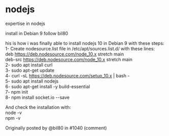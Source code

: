 # nodejs
expertise in nodejs 

install in Debian 9 follow bil80

his is how i was finally able to install nodejs 10 in Debian 9 with these steps:  
1- Create nodesource.list file in /etc/apt/sources.list.d/ with these lines:  
deb https://deb.nodesource.com/node_10.x stretch main  
deb-src https://deb.nodesource.com/node_10.x stretch main  
2- sudo apt install curl  
3- sudo apt-get update  
4- curl -sL https://deb.nodesource.com/setup_10.x | bash -  
5- sudo apt install nodejs  
6- sudo apt-get install -y build-essential  
7- npm init  
8- npm install socket.io --save  
  
And check the installation with:  
node -v  
npm -v  
  
Originally posted by @bil80 in #1040 (comment)  
